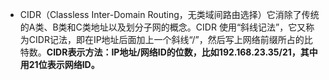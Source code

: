 - CIDR（Classless Inter-Domain Routing，无类域间路由选择）它消除了传统的A类、B类和C类地址以及划分子网的概念。CIDR 使用“斜线记法”，它又称为CIDR记法，即在IP地址后面加上一个斜线“/”，然后写上网络前缀所占的比特数。**CIDR表示方法：IP地址/网络ID的位数，比如192.168.23.35/21，其中用21位表示网络ID。**

